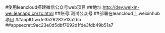 #使用leancloud搭建微信公众号web项目
##地址:http://dev.weixin-wei.leanapp.cn/zc.html
##账号:测试公众号
##部署在leancloud上:weixinhub项目
##appID:wxfe3526282e13a2bb
##appsecret:9ec23e0d5dbf7692d1fde3fdb49b51a7